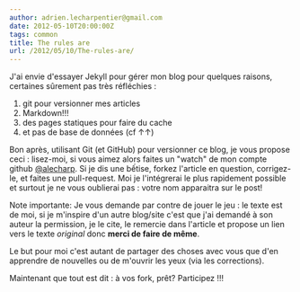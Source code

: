 ```yaml
---
author: adrien.lecharpentier@gmail.com
date: 2012-05-10T20:00:00Z
tags: common
title: The rules are
url: /2012/05/10/The-rules-are/
---
```


J'ai envie d'essayer Jekyll pour gérer mon blog pour quelques raisons, 
certaines sûrement pas très réfléchies :

1. git pour versionner mes articles
1. Markdown!!!
1. des pages statiques pour faire du cache
1. et pas de base de données (cf &uarr;&uarr;)

Bon après, utilisant Git (et GitHub) pour versionner ce blog, je vous 
propose ceci : lisez-moi, si vous aimez alors faites un "watch" de mon 
compte github [@alecharp](https://github.com/alecharp). Si je dis une 
bếtise, forkez l'article en question, corrigez-le, et faites une 
pull-request. Moi je l'intégrerai le plus rapidement possible et surtout 
je ne vous oublierai pas : votre nom apparaitra sur le post!

Note importante:
Je vous demande par contre de jouer le jeu : le texte est de moi, si je 
m'inspire d'un autre blog/site c'est que j'ai demandé à son auteur la 
permission, je le cite, le remercie dans l'article et propose un 
lien vers le texte *original* donc **merci de faire de même**.

Le but pour moi c'est autant de partager des choses avec vous que d'en 
apprendre de nouvelles ou de m'ouvrir les yeux (via les corrections).

Maintenant que tout est dit : à vos fork, prêt? Participez !!!
